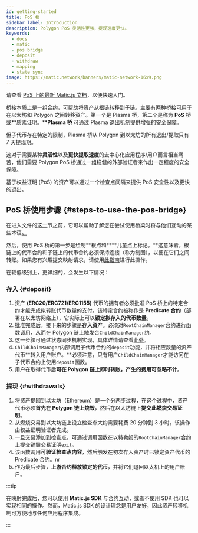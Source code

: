 ```yaml
---
id: getting-started
title: PoS 桥
sidebar_label: Introduction
description: Polygon PoS 灵活性更强，提现速度更快。
keywords:
  - docs
  - matic
  - pos bridge
  - deposit
  - withdraw
  - mapping
  - state sync
image: https://matic.network/banners/matic-network-16x9.png
---
```


请查看 [PoS 上的最新 Matic.js 文档](../matic-js/get-started.md)，以便快速入门。

桥接本质上是一组合约，可帮助将资产从根链转移到子链。主要有两种桥接可用于在以太坊和 Polygon 之间转移资产。第一个是 Plasma 桥，第二个是称为 **PoS** 桥或**质素证明。****Plasma 桥** 可通过 Plasma 退出机制提供增强的安全保障。

但子代币存在特定的限制，Plasma 桥从 Polygon 到以太坊的所有退出/提取只有 7 天提现期。

这对于需要某种**灵活性**以及**更快提取速度**的去中心化应用程序/用户而言相当痛苦，他们需要 Polygon PoS 桥通过一组稳健的外部验证者来作出一定程度的安全保障。

基于权益证明  (PoS) 的资产可以通过一个检查点间隔来提供 PoS 安全性以及更快的退出。

## PoS 桥使用步骤 {#steps-to-use-the-pos-bridge}

在进入文件的这[一](https://docs.polygon.technology/docs/develop/ethereum-polygon/submit-mapping-request/)节之前，它可以帮助了解您在尝试使用桥梁时将与他们互动的某些术语[。](https://docs.polygon.technology/docs/pos/state-sync/state-sync/)

然后，使用 PoS 桥的第一步是绘制**根点和****儿童点上标记。**这意味着，根链上的代币合约和子链上的代币合约必须保持连接（称为制图），以便在它们之间转账。如果您有兴趣提交映射请求，请使用[此指南](/docs/develop/ethereum-polygon/submit-mapping-request/)进行此操作。

在较低级别上，更详细的，会发生以下情况：

### 存入 {#deposit}

  1. 资产 **(ERC20/ERC721/ERC1155)** 代币的拥有者必须批准 PoS 桥上的特定合约才能完成拟转账代币数量的支付。该特定合约被称作是 **Predicate 合约**（部署在以太坊网络上），它实际上可以**锁定拟存入的代币数量**。
  2. 批准完成后，接下来的步骤是**存入资产**。必须对`RootChainManager`合约进行函数调用，从而在 Polygon 链上触发合`ChildChainManager`约。
  3. 这一步骤可通过状态同步机制实现，具体详情请查看[此处](/docs/pos/state-sync/state-sync/)。
  4. `ChildChainManager`内部调用子代币合约的`deposit`功能，并将相应数量的资产代币**转入用户账户。**必须注意，只有用户`ChildChainManager`才能访问在子代币合约上使用`deposit`函数。
  5. 用户在取得代币后**可在 Polygon 链上即时转账，产生的费用可忽略不计**。

### 提现 {#withdrawals}

  1. 将资产提回到以太坊（Ethereum）是一个分两步过程，在这个过程中，资产代币必须**首先在 Polygon 链上烧毁**，然后在以太坊链上**提交此燃烧交易证明**。
  2. 从燃烧交易到以太坊链上设立检查点大约需要耗费 20 分钟到 3 小时。该操作由权益证明验证者完成。
  3. 一旦交易添加到检查点，可通过调用函数在以特勒姆的`RootChainManager`合约上提交销毁交易证明`exit`。
  4. 该函数调用**可验证检查点内容**，然后触发在初次存入资产时已锁定资产代币的 Predicate 合约。nr
  5. 作为最后步骤，**上游合约释放锁定的代币**，并将它们退回以太机上的用户账户。

:::tip

在映射完成后，您可以使用 **Matic.js SDK** 与合约互动，或者不使用 SDK 也可以实现相同的操作。然而，Matic.js SDK 的设计理念是用户友好，因此资产转移机制可方便地与任何应用程序集成。

:::